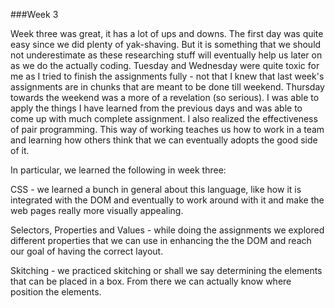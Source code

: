 ###Week 3

Week three was great, it has a lot of ups and downs. The first day was quite easy since we did plenty of yak-shaving. But it is something that we should not underestimate as these researching stuff will eventually help us later on as we do the actually coding. Tuesday and Wednesday were quite toxic for me as I tried to finish the assignments fully - not that I knew that last week's assignments are in chunks that are meant to be done till weekend. Thursday towards the weekend was a more of a revelation (so serious). I was able to apply the things I have learned from the previous days and was able to come up with much complete assignment. I also realized the effectiveness of pair programming. This way of working teaches us how to work in a team and learning how others think that we can eventually adopts the good side of it.

In particular, we learned the following in week three:

CSS - we learned a bunch in general about this language, like how it is integrated with the DOM and eventually to work around with it and make the web pages really more visually appealing.

Selectors, Properties and Values - while doing the assignments we explored different properties that we can use in enhancing the the DOM and reach our goal of having the correct layout.

Skitching - we practiced skitching or shall we say determining the elements that can be placed in a box. From there we can actually know where position the elements.
